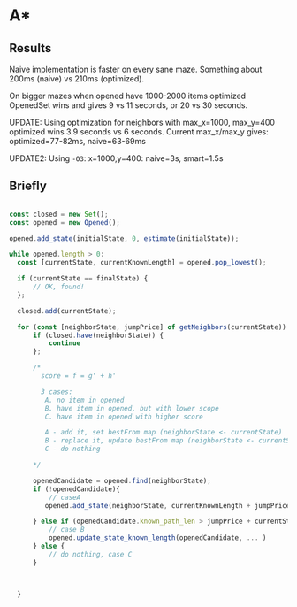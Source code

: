 # A\*

## Results

Naive implementation is faster on every sane maze. Something about 200ms (naive) vs 210ms (optimized).

On bigger mazes when opened have 1000-2000 items optimized OpenedSet wins and gives 9 vs 11 seconds, or 20 vs 30 seconds.

UPDATE:
Using optimization for neighbors with max_x=1000, max_y=400 optimized wins 3.9 seconds vs 6 seconds.
Current max_x/max_y gives: optimized=77-82ms, naive=63-69ms

UPDATE2:
Using `-O3`: x=1000,y=400: naive=3s, smart=1.5s

## Briefly

```js

const closed = new Set();
const opened = new Opened();

opened.add_state(initialState, 0, estimate(initialState));

while opened.length > 0:
  const [currentState, currentKnownLength] = opened.pop_lowest();

  if (currentState == finalState) {
      // OK, found!
  };

  closed.add(currentState);

  for (const [neighborState, jumpPrice] of getNeighbors(currentState)) {
      if (closed.have(neighborState)) {
          continue
      };

      /*
        score = f = g' + h'

        3 cases:
         A. no item in opened
         B. have item in opened, but with lower scope
         C. have item in opened with higher score

         A - add it, set bestFrom map (neighborState <- currentState)
         B - replace it, update bestFrom map (neighborState <- currentState)
         C - do nothing

      */

      openedCandidate = opened.find(neighborState);
      if (!openedCandidate){
          // caseA
         opened.add_state(neighborState, currentKnownLength + jumpPrice, estimate(neighborState));

      } else if (openedCandidate.known_path_len > jumpPrice + currentState.known_path_len ) {
          // case B
          opened.update_state_known_length(openedCandidate, ... )
      } else {
          // do nothing, case C
      }



  }




```
